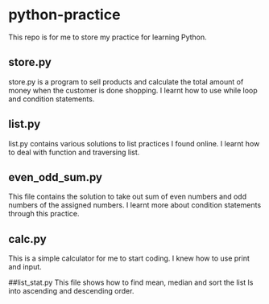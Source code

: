 # python-practice

This repo is for me to store my practice for learning Python.

## store.py
store.py is a program to sell products and calculate the total amount of money when the customer is done shopping.
I learnt how to use while loop and condition statements.

## list.py
list.py contains various solutions to list practices I found online.
I learnt how to deal with function and traversing list.

## even_odd_sum.py
This file contains the solution to take out sum of even numbers and odd numbers of the assigned numbers.
I learnt more about condition statements through this practice.

## calc.py
This is a simple calculator for me to start coding.
I knew how to use print and input.

##list_stat.py
This file shows how to find mean, median and sort the list ls into ascending and descending order.
